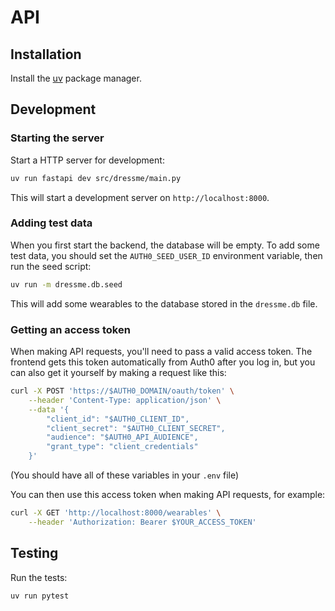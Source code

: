 # API

## Installation

Install the [uv](https://docs.astral.sh/uv/getting-started/installation/) package manager.

## Development

### Starting the server

Start a HTTP server for development:

```bash
uv run fastapi dev src/dressme/main.py
```

This will start a development server on `http://localhost:8000`.

### Adding test data

When you first start the backend, the database will be empty. To add some test data, you should set the `AUTH0_SEED_USER_ID` environment variable, then run the seed script:

```bash
uv run -m dressme.db.seed
```

This will add some wearables to the database stored in the `dressme.db` file.

### Getting an access token

When making API requests, you'll need to pass a valid access token. The frontend gets this token automatically from Auth0 after you log in, but you can also get it yourself by making a request like this:

```bash
curl -X POST 'https://$AUTH0_DOMAIN/oauth/token' \
    --header 'Content-Type: application/json' \
    --data '{
        "client_id": "$AUTH0_CLIENT_ID",
        "client_secret": "$AUTH0_CLIENT_SECRET",
        "audience": "$AUTH0_API_AUDIENCE",
        "grant_type": "client_credentials"
    }'
```

(You should have all of these variables in your `.env` file)

You can then use this access token when making API requests, for example:

```bash
curl -X GET 'http://localhost:8000/wearables' \
    --header 'Authorization: Bearer $YOUR_ACCESS_TOKEN'
```

## Testing

Run the tests:

```bash
uv run pytest
```
